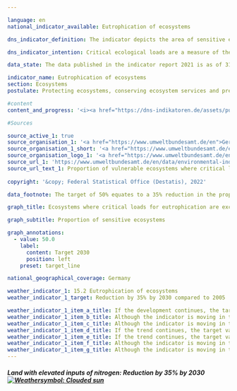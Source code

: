 ```yaml
---

language: en    
national_indicator_available: Eutrophication of ecosystems    

dns_indicator_definition: The indicator depicts the area of sensitive ecosystems where critical ecological loads have been exceeded due to atmospheric nitrogen inputs, as a proportion of the total area of sensitive ecosystems assessed.    

dns_indicator_intention: Critical ecological loads are a measure of the sensitivity of an ecosystem to inputs of a pollutant. If the input of airborne pollutants are below those critical loads, current scientific knowledge suggests that the structure and function of an ecosystem will not suffer harmful effects. Almost half of all the ferns and flowering plants that are included on the red list in Germany are endangered by nitrogen inputs. The aim is to reduce the share of land that is subject to elevated inputs of nitrogen by 35% by 2030 compared with 2005. This means reducing that share to 50% of the area of all the sensitive ecosystems assessed.    

data_state: The data published in the indicator report 2021 is as of 31.12.2020. The data shown on the DNS-Online-Platform is updated regularly, so that more current data may be available online than published in the indicator report 2021.    

indicator_name: Eutrophication of ecosystems    
section: Ecosystems    
postulate: Protecting ecosystems, conserving ecosystem services and preserving habitats    

#content     
content_and_progress: '<i><a href="https://dns-indikatoren.de/assets/publications/reports/en/2021.pdf">Text from the Indicator Report 2021 </a></i><br>Nitrogen, which escapes into the atmosphere bonded in ammonia and nitrogen oxides, can be introduced into ecosystems in gaseous form, dissolved in rain, or as a component of particulate matter. Emissions of ammonia and nitrogen oxides are depicted as part of indicator 3.2.a on emissions of air pollutants, and developments in that area directly affect the eutrophication of ecosystems. The sensitive ecosystems covered in the calculations for this indicator are forests, natural grassland, wetlands, marshes and heathland.<br>Excessive inputs of nitrogen compounds from the air into land ecosystems can result in nutrient imbalances. The alterations in nutrient availability can lead, for example, to changes in the species composition of an ecosystem, with organisms which prefer nitrogen-poor locations being driven out in favour of nitrogen-loving species. Meanwhile, many plants can be rendered vulnerable to frost, drought and pests by changes in nutrient availability. The effects of excessive nitrogen inputs often take several years to manifest themselves. Likewise, the positive effects of reduced inputs will become apparent only after an extended period.<br>For the purposes of evaluating nitrogen inputs, ecosystem-specific critical loads are determined which represent the saturation points below which, based on the latest knowledge available, the structures, functions and biological communities of an ecosystem remain protected. In total, around 11 million hectares, almost one third of the entire land mass of Germany, are assessed in this way.<br>In 2015, the critical loads for harmful nitrogen inputs were exceeded on 68% of the area of all the sensitive ecosystems assessed in Germany. Excesses were particularly high in parts of northern Germany, where agricultural activity releases large quantities of reactive nitrogen compounds.<br>Between 2005 and 2011, the proportion of areas in which critical loads for nitrogen were exceeded was reduced by nine percentage points. The indicator rose again slightly in the two subsequent years before returning to the 2011 level by 2015. The share of land where nitrogen was in excess of the critical load has thus not fallen any further since 2011.<br>The calculations for this indicator are produced by the Federal Environment Agency and derived from two data sets. The first of these is the critical-load data set, which the Federal Environment Agency provides for the purposes of international reporting under the aegis of the Geneva Convention on Long-Range Transboundary Air Pollution (CLRTAP). The tools used to determine that data set include the soil overview map of Germany, the map showing average annual rates of percolation into the soil, the map of land-use distribution and climatological data for Germany. The second data set comprises a time series of nitrogen inputs in Germany and was compiled as part of the PINETI III (Pollutant INput and EcosysTem Impact) project.'    

#Sources    

source_active_1: true
source_organisation_1: '<a href="https://www.umweltbundesamt.de/en">German Environment Agency</a>'
source_organisation_1_short: '<a href="https://www.umweltbundesamt.de/en">German Environment Agency</a>'
source_organisation_logo_1: '<a href="https://www.umweltbundesamt.de/en"><img src="https://dnsUpgradeEnvironment.github.io/dns-indicators/en/public/OrgImgDe/uba.png" alt="German Environment Agency" title=" Click here to visit the homepage of the organizationGerman Environment Agency" style="height:60px; width:148px; border: transparent"/></a>'
source_url_1: 'https://www.umweltbundesamt.de/en/data/environmental-indicators/indicator-nitrogen-eutrophication'
source_url_text_1: Proportion of vulnerable ecosystems where critical loads for eutrophication are exceeded
    
copyright: '&copy; Federal Statistical Office (Destatis), 2022'    

data_footnote: The target of 50% equates to a 35% reduction in the proportion of land compared with 2005.    

graph_title: Ecosystems where critical loads for eutrophication are exceeded due to nitrogen input    

graph_subtitle: Proportion of sensitive ecosystems    

graph_annotations:
  - value: 50.0
    label:
      content: Target 2030
      position: left
    preset: target_line    

national_geographical_coverage: Germany    

weather_indicator_1: 15.2 Eutrophication of ecosystems
weather_indicator_1_target: Reduction by 35% by 2030 compared to 2005

weather_indicator_1_item_a_title: If the development continues, the target would probably be missed by at least 5%, but by a maximum of 20% of the difference between the target value and the current value.
weather_indicator_1_item_b_title: Although the indicator is moving in the desired direction toward the target, if the trend were to continue, the target would be missed in the target year by more than 20% of the difference between the target value and the current value.
weather_indicator_1_item_c_title: Although the indicator is moving in the desired direction toward the target, if the trend were to continue, the target would be missed in the target year by more than 20% of the difference between the target value and the current value.
weather_indicator_1_item_d_title: If the trend continues, the target value would be reached or missed by less than 5% of the difference between the target value and the current value.
weather_indicator_1_item_e_title: If the trend continues, the target value would be reached or missed by less than 5% of the difference between the target value and the current value.
weather_indicator_1_item_f_title: Although the indicator is moving in the desired direction toward the target, if the trend were to continue, the target would be missed in the target year by more than 20% of the difference between the target value and the current value.
weather_indicator_1_item_g_title: Although the indicator is moving in the desired direction toward the target, if the trend were to continue, the target would be missed in the target year by more than 20% of the difference between the target value and the current value.    
---
```



<div>
  <div class="my-header">
    <h5>Land with elevated inputs of nitrogen: Reduction by 35% by 2030
      <a href="https://dnsUpgradeEnvironment.github.io/dns-indicators/en/status"><img src="https://g205sdgs.github.io/sdg-indicators/public/Wettersymbole/Leicht bewölkt.png" title="If the development continues, the target would probably be missed by at least 5%, but by a maximum of 20% of the difference between the target value and the current value." alt="Weathersymbol: Clouded sun"/>
      </a>
    </h5>
  </div>
  <div class="my-header-note">
  </div>
</div>